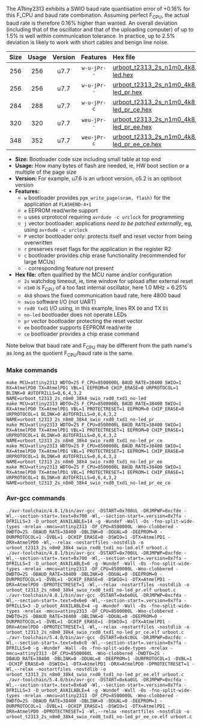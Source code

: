 The ATtiny2313 exhibits a SWIO baud rate quantisation error of +0.16% for this F_CPU and baud rate combination. Assuming perfect F<sub>CPU</sub>, the actual baud rate is therefore 0.16% higher than wanted. An overall deviation (including that of the oscillator and that of the uploading computer) of up to 1.5% is well within communication tolerance. In practice, up to 2.5% deviation is likely to work with short cables and benign line noise.

|Size|Usage|Version|Features|Hex file|
|:-:|:-:|:-:|:-:|:--|
|256|256|u7.7|`w-u-jPr--`|[urboot_t2313_2s_n1m0_4k8_swio_rxd0_txd1_no-led.hex](https://raw.githubusercontent.com/stefanrueger/urboot.hex/main/u7.7/mcus/attiny2313/watchdog_2_s/internal_oscillator_n%2B6.25%25/%2B1m000000_hz/%2B%2B%2B4k8_baud/uart0_rxd0_txd1/no-led/urboot_t2313_2s_n1m0_4k8_swio_rxd0_txd1_no-led.hex)|
|256|256|u7.7|`w-u-jPr--`|[urboot_t2313_2s_n1m0_4k8_swio_rxd0_txd1_no-led_pr.hex](https://raw.githubusercontent.com/stefanrueger/urboot.hex/main/u7.7/mcus/attiny2313/watchdog_2_s/internal_oscillator_n%2B6.25%25/%2B1m000000_hz/%2B%2B%2B4k8_baud/uart0_rxd0_txd1/no-led/urboot_t2313_2s_n1m0_4k8_swio_rxd0_txd1_no-led_pr.hex)|
|284|288|u7.7|`w-u-jPr-c`|[urboot_t2313_2s_n1m0_4k8_swio_rxd0_txd1_no-led_pr_ce.hex](https://raw.githubusercontent.com/stefanrueger/urboot.hex/main/u7.7/mcus/attiny2313/watchdog_2_s/internal_oscillator_n%2B6.25%25/%2B1m000000_hz/%2B%2B%2B4k8_baud/uart0_rxd0_txd1/no-led/urboot_t2313_2s_n1m0_4k8_swio_rxd0_txd1_no-led_pr_ce.hex)|
|320|320|u7.7|`weu-jPr--`|[urboot_t2313_2s_n1m0_4k8_swio_rxd0_txd1_no-led_pr_ee.hex](https://raw.githubusercontent.com/stefanrueger/urboot.hex/main/u7.7/mcus/attiny2313/watchdog_2_s/internal_oscillator_n%2B6.25%25/%2B1m000000_hz/%2B%2B%2B4k8_baud/uart0_rxd0_txd1/no-led/urboot_t2313_2s_n1m0_4k8_swio_rxd0_txd1_no-led_pr_ee.hex)|
|348|352|u7.7|`weu-jPr-c`|[urboot_t2313_2s_n1m0_4k8_swio_rxd0_txd1_no-led_pr_ee_ce.hex](https://raw.githubusercontent.com/stefanrueger/urboot.hex/main/u7.7/mcus/attiny2313/watchdog_2_s/internal_oscillator_n%2B6.25%25/%2B1m000000_hz/%2B%2B%2B4k8_baud/uart0_rxd0_txd1/no-led/urboot_t2313_2s_n1m0_4k8_swio_rxd0_txd1_no-led_pr_ee_ce.hex)|

- **Size:** Bootloader code size including small table at top end
- **Usage:** How many bytes of flash are needed, ie, HW boot section or a multiple of the page size
- **Version:** For example, u7.6 is an urboot version, o5.2 is an optiboot version
- **Features:**
  + `w` bootloader provides `pgm_write_page(sram, flash)` for the application at `FLASHEND-4+1`
  + `e` EEPROM read/write support
  + `u` uses urprotocol requiring `avrdude -c urclock` for programming
  + `j` vector bootloader: applications *need to be patched externally*, eg, using `avrdude -c urclock`
  + `P` vector bootloader only: protects itself and reset vector from being overwritten
  + `r` preserves reset flags for the application in the register R2
  + `c` bootloader provides chip erase functionality (recommended for large MCUs)
  + `-` corresponding feature not present
- **Hex file:** often qualified by the MCU name and/or configuration
  + `2s` watchdog timeout, ie, time window for upload after external reset
  + `n1m0` is F<sub>CPU</sub> of a too fast internal oscillator, here 1.0 MHz + 6.25%
  + `4k8` shows the fixed communication baud rate, here 4800 baud
  + `swio` software I/O (not UART)
  + `rxd0 txd1` I/O using, in this example, lines RX `D0` and TX `D1`
  + `no-led` bootloader does not operate LEDs
  + `pr` vector bootloader protecting the reset vector
  + `ee` bootloader supports EEPROM read/write
  + `ce` bootloader provides a chip erase command


Note below that baud rate and F<sub>CPU</sub> may be different from the path name's as long as the quotient F<sub>CPU</sub>/baud rate is the same.

### Make commands
```
make MCU=attiny2313 WDTO=2S F_CPU=8500000L BAUD_RATE=38400 SWIO=1 RX=AtmelPD0 TX=AtmelPD1 VBL=1 EEPROM=0 CHIP_ERASE=0 URPROTOCOL=1 BLINK=0 AUTOFRILLS=0,6,4,3,2 NAME=urboot_t2313_2s_n8m0_38k4_swio_rxd0_txd1_no-led
make MCU=attiny2313 WDTO=2S F_CPU=8500000L BAUD_RATE=38400 SWIO=1 RX=AtmelPD0 TX=AtmelPD1 VBL=1 PROTECTRESET=1 EEPROM=0 CHIP_ERASE=0 URPROTOCOL=1 BLINK=0 AUTOFRILLS=0,6,4,3,2 NAME=urboot_t2313_2s_n8m0_38k4_swio_rxd0_txd1_no-led_pr
make MCU=attiny2313 WDTO=2S F_CPU=8500000L BAUD_RATE=38400 SWIO=1 RX=AtmelPD0 TX=AtmelPD1 VBL=1 PROTECTRESET=1 EEPROM=0 CHIP_ERASE=1 URPROTOCOL=1 BLINK=0 AUTOFRILLS=0,6,4,3,2 NAME=urboot_t2313_2s_n8m0_38k4_swio_rxd0_txd1_no-led_pr_ce
make MCU=attiny2313 WDTO=2S F_CPU=8500000L BAUD_RATE=38400 SWIO=1 RX=AtmelPD0 TX=AtmelPD1 VBL=1 PROTECTRESET=1 EEPROM=1 CHIP_ERASE=0 URPROTOCOL=1 BLINK=0 AUTOFRILLS=0,6,4,3,2 NAME=urboot_t2313_2s_n8m0_38k4_swio_rxd0_txd1_no-led_pr_ee
make MCU=attiny2313 WDTO=2S F_CPU=8500000L BAUD_RATE=38400 SWIO=1 RX=AtmelPD0 TX=AtmelPD1 VBL=1 PROTECTRESET=1 EEPROM=1 CHIP_ERASE=1 URPROTOCOL=1 BLINK=0 AUTOFRILLS=0,6,4,3,2 NAME=urboot_t2313_2s_n8m0_38k4_swio_rxd0_txd1_no-led_pr_ee_ce
```

### Avr-gcc commands
```
./avr-toolchain/4.8.1/bin/avr-gcc -DSTART=0x700UL -DRJMPWP=0xcfde -Wl,--section-start=.text=0x700 -Wl,--section-start=.version=0x7fa -DFRILLS=3 -D_urboot_AVAILABLE=14 -g -Wundef -Wall -Os -fno-split-wide-types -mrelax -mmcu=attiny2313 -DF_CPU=8500000L -Wno-clobbered -DWDTO=2S -DBAUD_RATE=38400 -DBLINK=0 -DDUAL=0 -DEEPROM=0 -DURPROTOCOL=1 -DVBL=1 -DCHIP_ERASE=0 -DSWIO=1 -DTX=AtmelPD1 -DRX=AtmelPD0 -Wl,--relax -nostartfiles -nostdlib -o urboot_t2313_2s_n8m0_38k4_swio_rxd0_txd1_no-led.elf urboot.c
./avr-toolchain/4.8.1/bin/avr-gcc -DSTART=0x700UL -DRJMPWP=0xcfde -Wl,--section-start=.text=0x700 -Wl,--section-start=.version=0x7fa -DFRILLS=3 -D_urboot_AVAILABLE=0 -g -Wundef -Wall -Os -fno-split-wide-types -mrelax -mmcu=attiny2313 -DF_CPU=8500000L -Wno-clobbered -DWDTO=2S -DBAUD_RATE=38400 -DBLINK=0 -DDUAL=0 -DEEPROM=0 -DURPROTOCOL=1 -DVBL=1 -DCHIP_ERASE=0 -DSWIO=1 -DTX=AtmelPD1 -DRX=AtmelPD0 -DPROTECTRESET=1 -Wl,--relax -nostartfiles -nostdlib -o urboot_t2313_2s_n8m0_38k4_swio_rxd0_txd1_no-led_pr.elf urboot.c
./avr-toolchain/4.8.1/bin/avr-gcc -DSTART=0x6e0UL -DRJMPWP=0xcfda -Wl,--section-start=.text=0x6e0 -Wl,--section-start=.version=0x7fa -DFRILLS=3 -D_urboot_AVAILABLE=4 -g -Wundef -Wall -Os -fno-split-wide-types -mrelax -mmcu=attiny2313 -DF_CPU=8500000L -Wno-clobbered -DWDTO=2S -DBAUD_RATE=38400 -DBLINK=0 -DDUAL=0 -DEEPROM=0 -DURPROTOCOL=1 -DVBL=1 -DCHIP_ERASE=1 -DSWIO=1 -DTX=AtmelPD1 -DRX=AtmelPD0 -DPROTECTRESET=1 -Wl,--relax -nostartfiles -nostdlib -o urboot_t2313_2s_n8m0_38k4_swio_rxd0_txd1_no-led_pr_ce.elf urboot.c
./avr-toolchain/5.4.0/bin/avr-gcc -DSTART=0x6c0UL -DRJMPWP=0xcfdc -Wl,--section-start=.text=0x6c0 -Wl,--section-start=.version=0x7fa -DFRILLS=0 -g -Wundef -Wall -Os -fno-split-wide-types -mrelax -mmcu=attiny2313 -DF_CPU=8500000L -Wno-clobbered -DWDTO=2S -DBAUD_RATE=38400 -DBLINK=0 -DDUAL=0 -DEEPROM=1 -DURPROTOCOL=1 -DVBL=1 -DCHIP_ERASE=0 -DSWIO=1 -DTX=AtmelPD1 -DRX=AtmelPD0 -DPROTECTRESET=1 -Wl,--relax -nostartfiles -nostdlib -o urboot_t2313_2s_n8m0_38k4_swio_rxd0_txd1_no-led_pr_ee.elf urboot.c
./avr-toolchain/5.4.0/bin/avr-gcc -DSTART=0x6a0UL -DRJMPWP=0xcfda -Wl,--section-start=.text=0x6a0 -Wl,--section-start=.version=0x7fa -DFRILLS=3 -D_urboot_AVAILABLE=4 -g -Wundef -Wall -Os -fno-split-wide-types -mrelax -mmcu=attiny2313 -DF_CPU=8500000L -Wno-clobbered -DWDTO=2S -DBAUD_RATE=38400 -DBLINK=0 -DDUAL=0 -DEEPROM=1 -DURPROTOCOL=1 -DVBL=1 -DCHIP_ERASE=1 -DSWIO=1 -DTX=AtmelPD1 -DRX=AtmelPD0 -DPROTECTRESET=1 -Wl,--relax -nostartfiles -nostdlib -o urboot_t2313_2s_n8m0_38k4_swio_rxd0_txd1_no-led_pr_ee_ce.elf urboot.c
```

